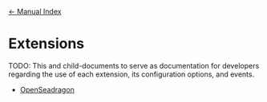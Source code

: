 [&larr; Manual Index](../index.md)

# Extensions

TODO: This and child-documents to serve as documentation for developers regarding the use of each extension, its configuration options, and events.

- [OpenSeadragon](OSD.md)